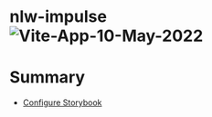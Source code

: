 # nlw-impulse![Vite-App-10-May-2022](https://user-images.githubusercontent.com/36546304/167671057-437d3126-e966-41a9-a3d1-29c68e341dbe.gif)


# Summary

- [Configure Storybook](docs/install-storybook.md)
